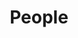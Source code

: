 ---
layout: profiles
permalink: /people/
title: People
description: members of the AIRO Lab. 
nav: true
nav_order: 7

profiles:
  # if you want to include more than one profile, just replicate the following block
  # and create one content file for each profile inside _pages/
  - align: left
    name: Prof. Chih-Yung Wen
    image: ppl/cywen.jpg
    content: ppl_pages/cywen.md
    image_circular: true # crops the image to make it circular
    more_info: >
      <p>Prof. Chih-Yung Wen</p>
      <p>123 your address street</p>
      <p>Your City, State 12345</p>

  # - align: left
  #   image: ppl/by.jpg
  #   content: ppl_pages/boyang.md
  #   image_circular: true # crops the image to make it circular
  #   more_info: >
  #     <p>Prof. Chih-Yung Wen</p>
  #     <p>123 your address street</p>
  #     <p>Your City, State 12345</p>
      
  # - align: left
  #   image: ppl/bing.jpg
  #   content: ppl_pages/bing.md
  #   image_circular: true # crops the image to make it circular
  #   more_info: >
  #     <p>Prof. Chih-Yung Wen</p>
  #     <p>123 your address street</p>
  #     <p>Your City, State 12345</p>

  # - align: left
  #   image: ppl/tianqi.png
  #   content: ppl_pages/tianqi.md
  #   image_circular: true # crops the image to make it circular
  #   more_info: >
  #     <p>Prof. Chih-Yung Wen</p>
  #     <p>123 your address street</p>
  #     <p>Your City, State 12345</p>

students:
  image:
---